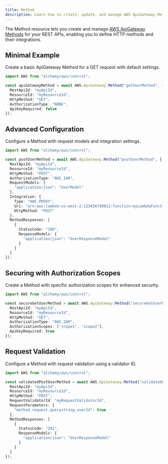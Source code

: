 ```yaml
---
title: Method
description: Learn how to create, update, and manage AWS ApiGateway Methods using Alchemy Cloud Control.
---
```



The Method resource lets you create and manage [AWS ApiGateway Methods](https://docs.aws.amazon.com/apigateway/latest/userguide/) for your REST APIs, enabling you to define HTTP methods and their integrations.

## Minimal Example

Create a basic ApiGateway Method for a GET request with default settings.

```ts
import AWS from "alchemy/aws/control";

const apiGatewayMethod = await AWS.ApiGateway.Method("getUserMethod", {
  RestApiId: "myApiId",
  ResourceId: "myResourceId",
  HttpMethod: "GET",
  AuthorizationType: "NONE",
  ApiKeyRequired: false
});
```

## Advanced Configuration

Configure a Method with request models and integration settings.

```ts
import AWS from "alchemy/aws/control";

const postUserMethod = await AWS.ApiGateway.Method("postUserMethod", {
  RestApiId: "myApiId",
  ResourceId: "myResourceId",
  HttpMethod: "POST",
  AuthorizationType: "AWS_IAM",
  RequestModels: {
    "application/json": "UserModel"
  },
  Integration: {
    Type: "AWS_PROXY",
    Uri: "arn:aws:lambda:us-west-2:123456789012:function:myLambdaFunction",
    HttpMethod: "POST"
  },
  MethodResponses: [
    {
      StatusCode: "200",
      ResponseModels: {
        "application/json": "UserResponseModel"
      }
    }
  ]
});
```

## Securing with Authorization Scopes

Create a Method with specific authorization scopes for enhanced security.

```ts
import AWS from "alchemy/aws/control";

const secureGetUserMethod = await AWS.ApiGateway.Method("secureGetUserMethod", {
  RestApiId: "myApiId",
  ResourceId: "myResourceId",
  HttpMethod: "GET",
  AuthorizationType: "AWS_IAM",
  AuthorizationScopes: ["scope1", "scope2"],
  ApiKeyRequired: true
});
```

## Request Validation

Configure a Method with request validation using a validator ID.

```ts
import AWS from "alchemy/aws/control";

const validatedPostUserMethod = await AWS.ApiGateway.Method("validatedPostUserMethod", {
  RestApiId: "myApiId",
  ResourceId: "myResourceId",
  HttpMethod: "POST",
  RequestValidatorId: "myRequestValidatorId",
  RequestParameters: {
    "method.request.querystring.userId": true
  },
  MethodResponses: [
    {
      StatusCode: "201",
      ResponseModels: {
        "application/json": "UserResponseModel"
      }
    }
  ]
});
```
